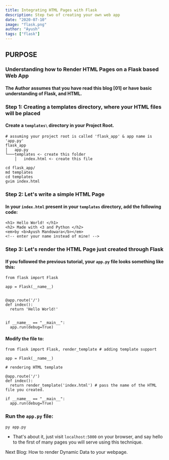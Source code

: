 ```yaml
---
title: Integrating HTML Pages with Flask
description: Step two of creating your own web app
date: "2020-07-10"
image: "flask.png"
author: "Ayush"
tags: ["flask"]
---
```


## PURPOSE
### Understanding how to Render HTML Pages on a Flask based Web App

#### The Author assumes that you have read this blog [01] or have basic understanding of Flask, and HTML.

### Step 1: Creating a templates directory, where your HTML files will be placed
#### Create a `templates\` directory in your Project Root.
```
# assuming your project root is called 'flask_app' & app name is 'app.py'
flask_app
│   app.py
└───templates <- create this folder
    │   index.html <- create this file
```

```
cd flask_app/
md templates
cd templates
gvim index.html
```

### Step 2: Let's write a simple HTML Page
#### In your `index.html` present in your `templates` directory, add the following code:
```
<h1> Hello World! </h1>
<h2> Made with <3 and Python </h2>
<em>by <b>Ayush Mandowara</b></em>
<!-- enter your name instead of mine! -->
```

### Step 3: Let's render the HTML Page just created through Flask
#### If you followed the previous tutorial, your `app.py` file looks something like this:
```
from flask import Flask

app = Flask(__name__)


@app.route('/')
def index():
  return 'Hello World!'


if __name__ == "__main__":
  app.run(debug=True)
```

#### Modify the file to:
```
from flask import Flask, render_template # adding template support

app = Flask(__name__)

# rendering HTML template

@app.route('/')
def index():
  return render_template('index.html') # pass the name of the HTML file you created.

if __name__ == "__main__":
  app.run(debug=True)
```


### Run the `app.py` file:
```
py app.py
```
- That's about it, just visit `localhost:5000` on your browser, and say hello to the first of many pages you will serve using this technique.

Next Blog: How to render Dynamic Data to your webpage.
